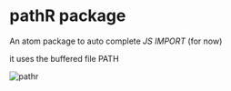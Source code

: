 # pathR package

An atom package to auto complete *JS IMPORT* (for now)

it uses the buffered file PATH

![pathr](https://cloud.githubusercontent.com/assets/15014965/25098125/b15d0880-23a7-11e7-9df2-ca3dd5b53f14.gif)
